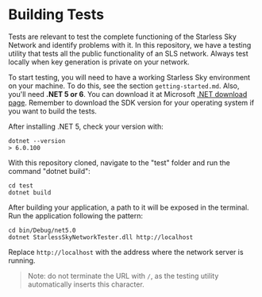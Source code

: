 # Building Tests

Tests are relevant to test the complete functioning of the Starless Sky Network and identify problems with it. In this repository, we have a testing utility that tests all the public functionality of an SLS network. Always test locally when key generation is private on your network.

To start testing, you will need to have a working Starless Sky environment on your machine. To do this, see the section `getting-started.md`. Also, you'll need **.NET 5 or 6**. You can download it at Microsoft [.NET download page](https://dotnet.microsoft.com/en-us/download/dotnet). Remember to download the SDK version for your operating system if you want to build the tests.

After installing .NET 5, check your version with:

    dotnet --version
    > 6.0.100

With this repository cloned, navigate to the "test" folder and run the command "dotnet build":

    cd test
    dotnet build

After building your application, a path to it will be exposed in the terminal. Run the application following the pattern:

    cd bin/Debug/net5.0
    dotnet StarlessSkyNetworkTester.dll http://localhost

Replace `http://localhost` with the address where the network server is running.

> Note: do not terminate the URL with `/`, as the testing utility automatically inserts this character.